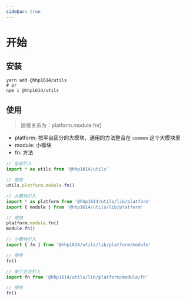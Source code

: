 ```yaml
---
sidebar: true
---
```


# 开始

## 安装

```shell script
yarn add @hhp1614/utils
# or
npm i @hhp1614/utils
```

## 使用

> 层级关系为：platform.module.fn()

- platform: 按平台区分的大模块，通用的方法整合在 `common` 这个大模块里
- module: 小模块
- fn: 方法

```js
// 全部引入
import * as utils from '@hhp1614/utils'

// 使用
utils.platform.module.fn()
```

```js
// 大模块引入
import * as platform from '@hhp1614/utils/lib/platform'
import { module } from '@hhp1614/utils/lib/platform'

// 使用
platform.module.fn()
module.fn()
```

```js
// 小模块引入
import { fn } from '@hhp1614/utils/lib/platform/module'

// 使用
fn()
```

```js
// 单个方法引入
import fn from '@hhp1614/utils/lib/platform/module/fn'

// 使用
fn()
```
